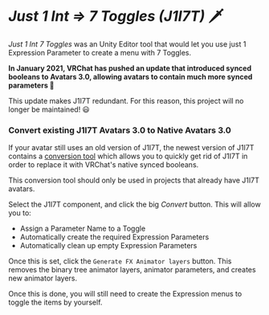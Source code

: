 # *Just 1 Int ⇒ 7 Toggles (J1I7T)* 🗡️

*Just 1 Int 7 Toggles* was an Unity Editor tool that would let you use just 1 Expression Parameter to create a menu with 7 Toggles.

**In January 2021, VRChat has pushed an update that introduced synced booleans to Avatars 3.0,
allowing avatars to contain much more synced parameters  🎉**

This update makes J1I7T redundant. For this reason, this project will no longer be maintained! 😃

### Convert existing J1I7T Avatars 3.0 to Native Avatars 3.0

If your avatar still uses an old version of J1I7T, the newest version of J1I7T contains a [conversion tool](https://github.com/hai-vr/Just1Int7Toggles/releases)
which allows you to quickly get rid of J1I7T in order to replace it with VRChat's native synced booleans.

This conversion tool should only be used in projects that already have J1I7T avatars.

Select the J1I7T component, and click the big *Convert* button. This will allow you to:

- Assign a Parameter Name to a Toggle
- Automatically create the required Expression Parameters
- Automatically clean up empty Expression Parameters

Once this is set, click the `Generate FX Animator layers` button.
This removes the binary tree animator layers, animator parameters, and creates new animator layers.

Once this is done, you will still need to create the Expression menus to toggle the items by yourself.
